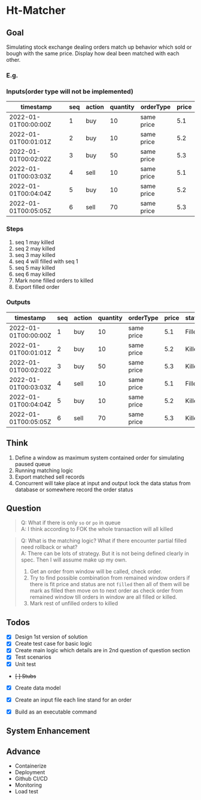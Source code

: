 Ht-Matcher
===

Goal
---

Simulating stock exchange dealing orders match up behavior which sold or bough with the 
same price. Display how deal been matched with each other.

### E.g.

### Inputs(order type will not be implemented)

| timestamp | seq | action | quantity | orderType  | price |
|---|---|--------|----------|------------|-------|
|2022-01-01T00:00:00Z| 1| buy    | 10       | same price | 5.1   | 
|2022-01-01T00:01:01Z| 2| buy    | 10       | same price | 5.2   | 
|2022-01-01T00:02:02Z| 3| buy    | 50       | same price | 5.3   | 
|2022-01-01T00:03:03Z| 4| sell   | 10       | same price | 5.1   | 
|2022-01-01T00:04:04Z| 5| buy    | 10       | same price | 5.2   | 
|2022-01-01T00:05:05Z| 6| sell   | 70       | same price | 5.3   | 


### Steps

1. seq 1 may killed
2. seq 2 may killed
3. seq 3 may killed
4. seq 4 will filled with seq 1
5. seq 5 may killed
6. seq 6 may killed
7. Mark none filled orders to killed
8. Export filled order


### Outputs
| timestamp | seq | action | quantity | orderType  | price | status |
|---|---|--------|----------|------------|-------|--------|
|2022-01-01T00:00:00Z| 1| buy    | 10       | same price | 5.1   | Filled |
|2022-01-01T00:01:01Z| 2| buy    | 10       | same price | 5.2   | Killed |
|2022-01-01T00:02:02Z| 3| buy    | 50       | same price | 5.3   | Killed |
|2022-01-01T00:03:03Z| 4| sell   | 10       | same price | 5.1   | Filled |
|2022-01-01T00:04:04Z| 5| buy    | 10       | same price | 5.2   | Killed |
|2022-01-01T00:05:05Z| 6| sell   | 70       | same price | 5.3   | Killed |


Think
---

1. Define a window as maximum system contained order for simulating paused queue
2. Running matching logic
3. Export matched sell records
4. Concurrent will take place at input and output lock the data status from database or somewhere record the order
status


Question
---

> Q: What if there is only `so` or `po` in queue
> <br />
> A: I think according to FOK the whole transaction will all killed
   
> Q: What is the matching logic? What if there encounter partial filled need rollback or what?
> <br />
> A: There can be lots of strategy. But it is not being defined clearly in spec. Then I will assume make up my own. <br/>
> 1. Get an order from window will be called, check order. <br/>
> 2. Try to find possible combination from remained window orders if there is fit price and status are not `filled` then
> all of them will be mark as filled then move on to next order as check order from remained window till orders in 
> window are all filled or killed. <br />
> 3. Mark rest of unfilled orders to killed


Todos
---

- [x] Design 1st version of solution
- [x] Create test case for basic logic
- [x] Create main logic which details are in 2nd question of question section
- [x] Test scenarios
- [x] Unit test
- ~~[ ] Stubs~~
- [x] Create data model
- [x] Create an input file each line stand for an order
- [x] Build as an executable command


System Enhancement
---


Advance
---
- Containerize
- Deployment
- Github CI/CD
- Monitoring
- Load test
